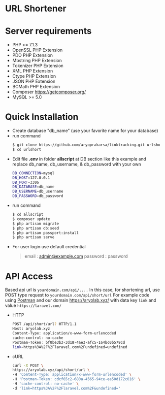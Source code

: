 # URL Shortener
# Server requirements
  - PHP >= 7.1.3
  - OpenSSL PHP Extension
  - PDO PHP Extension
  - Mbstring PHP Extension
  - Tokenizer PHP Extension
  - XML PHP Extension
  - Ctype PHP Extension
  - JSON PHP Extension
  - BCMath PHP Extension
  - Composer https://getcomposer.org/
  - MySQL >= 5.0

# Quick Installation

  - Create database "db_name" (use your favorite name for your database)
  - run command
    ```sh
    $ git clone https://github.com/aryoprakarsa/linktracking.git urlshort
    $ cd urlshort
    ```
  - Edit file **.env** in  folder **allscript** at DB section like this example and replace db_name, db_username, & db_password with your own
    ```sh
    DB_CONNECTION=mysql
    DB_HOST=127.0.0.1
    DB_PORT=3306
    DB_DATABASE=db_name
    DB_USERNAME=db_username
    DB_PASSWORD=db_password
    ```
  - run command
    ```sh
    $ cd allscript
    $ composer update
    $ php artisan migrate
    $ php artisan db:seed
    $ php artisan passport:install
    $ php artisan serve
    ```
  - For user login use default credential
    > email     : admin@example.com
    > password  : password

# API Access
Based api url is ```yourdomain.com/api/....```
In this case, for shortening url, use POST type request to ```yourdomain.com/api/short/url```
For example code using [Postman](https://www.getpostman.com/)  and our domain https://aryolab.xyz/ with data key ```link``` and value ```https://laravel.com/```
  - HTTP
    ```sh
    POST /api/short/url? HTTP/1.1
    Host: aryolab.xyz
    Content-Type: application/x-www-form-urlencoded
    cache-control: no-cache
    Postman-Token: bf0be3b3-3d18-4ae3-afc5-164bc0b579cd
    link=https%3A%2F%2Flaravel.com%2Fundefined=undefined
    ```
  - cURL
    ```sh
    curl -X POST \
    https://aryolab.xyz/api/short/url \
    -H 'Content-Type: application/x-www-form-urlencoded' \
    -H 'Postman-Token: cdcf65c2-680a-4565-94ce-ea50d172c016' \
    -H 'cache-control: no-cache' \
    -d 'link=https%3A%2F%2Flaravel.com%2F&undefined='
    ```
